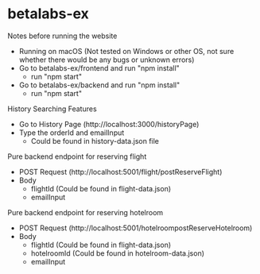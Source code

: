 # betalabs-ex

Notes before running the website

  - Running on macOS (Not tested on Windows or other OS, not sure whether there would be any bugs or unknown errors)
  - Go to betalabs-ex/frontend and run "npm install" 
    - run "npm start" 
  - Go to betalabs-ex/backend and run "npm install" 
    - run "npm start"

History Searching Features

  - Go to History Page (http://localhost:3000/historyPage)
  - Type the orderId and emailInput 
    - Could be found in history-data.json file
    
Pure backend endpoint for reserving flight

  - POST Request (http://localhost:5001/flight/postReserveFlight)
  - Body
    - flightId (Could be found in flight-data.json)
    - emailInput
    
Pure backend endpoint for reserving hotelroom

  - POST Request (http://localhost:5001/hotelroompostReserveHotelroom)
  - Body
    - flightId (Could be found in flight-data.json)
    - hotelroomId (Could be found in hotelroom-data.json)
    - emailInput
